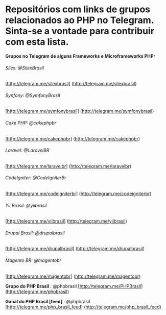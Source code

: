 # Repositórios com links de grupos relacionados ao PHP  no Telegram. Sinta-se a vontade para contribuir com esta lista.


 **Grupos no Telegram de alguns Frameworks e Microframeworks PHP:** 

###### Sílex: @SilexBrasil
[http://telegram.me/silexbrasil]
(http://telegram.me/silexbrasil)


###### Synfony: @SymfonyBrasil
[http://telegram.me/symfonybrasil]
(http://telegram.me/symfonybrasil)


###### Cake PHP: @cakephpbr
[http://telegram.me/cakephpbr]
(http://telegram.me/cakephpbr)


###### Laravel: @LaravelBR
[http://telegram.me/laravelbr]
(http://telegram.me/laravelbr)


###### CodeIgniter: @CodeIgniterBr
[http://telegram.me/codeigniterbr]
(http://telegram.me/codeigniterbr)



###### Yii Brasil: @yiibrasil
[http://telegram.me/yiibrasil]
(http://telegram.me/yiibrasil)



###### Drupal Brasil: @drupalbrasil
[http://telegram.me/drupalbrasil]
(http://telegram.me/drupalbrasil)


###### Magento BR: @magentobr
[http://telegram.me/magentobr]
(http://telegram.me/magentobr)


 **Grupo do PHP Brasil** : @phpbrasil 
 [http://telegram.me/PHPBrasil]
 (http://telegram.me/phpbrasil) 
 
 **Ganal do PHP Brasil [feed]** : @phpbrasil 
 [http://telegram.me/php_brasil_feed]
 (http://telegram.me/php_brasil_feed)
